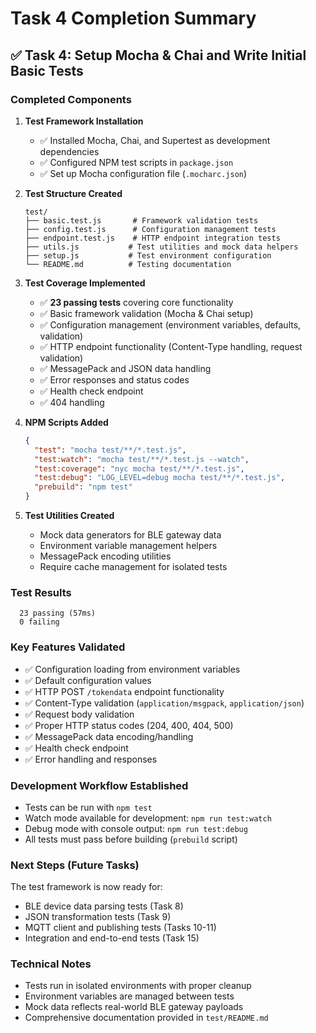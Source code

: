 # Task 4 Completion Summary

## ✅ Task 4: Setup Mocha & Chai and Write Initial Basic Tests

### Completed Components

1. **Test Framework Installation**
   - ✅ Installed Mocha, Chai, and Supertest as development dependencies
   - ✅ Configured NPM test scripts in `package.json`
   - ✅ Set up Mocha configuration file (`.mocharc.json`)

2. **Test Structure Created**
   ```
   test/
   ├── basic.test.js       # Framework validation tests
   ├── config.test.js      # Configuration management tests  
   ├── endpoint.test.js    # HTTP endpoint integration tests
   ├── utils.js           # Test utilities and mock data helpers
   ├── setup.js           # Test environment configuration
   └── README.md          # Testing documentation
   ```

3. **Test Coverage Implemented**
   - ✅ **23 passing tests** covering core functionality
   - ✅ Basic framework validation (Mocha & Chai setup)
   - ✅ Configuration management (environment variables, defaults, validation)
   - ✅ HTTP endpoint functionality (Content-Type handling, request validation)
   - ✅ MessagePack and JSON data handling
   - ✅ Error responses and status codes
   - ✅ Health check endpoint
   - ✅ 404 handling

4. **NPM Scripts Added**
   ```json
   {
     "test": "mocha test/**/*.test.js",
     "test:watch": "mocha test/**/*.test.js --watch",
     "test:coverage": "nyc mocha test/**/*.test.js",
     "test:debug": "LOG_LEVEL=debug mocha test/**/*.test.js",
     "prebuild": "npm test"
   }
   ```

5. **Test Utilities Created**
   - Mock data generators for BLE gateway data
   - Environment variable management helpers
   - MessagePack encoding utilities
   - Require cache management for isolated tests

### Test Results
```
  23 passing (57ms)
  0 failing
```

### Key Features Validated
- ✅ Configuration loading from environment variables
- ✅ Default configuration values
- ✅ HTTP POST `/tokendata` endpoint functionality
- ✅ Content-Type validation (`application/msgpack`, `application/json`)
- ✅ Request body validation
- ✅ Proper HTTP status codes (204, 400, 404, 500)
- ✅ MessagePack data encoding/handling
- ✅ Health check endpoint
- ✅ Error handling and responses

### Development Workflow Established
- Tests can be run with `npm test`
- Watch mode available for development: `npm run test:watch`
- Debug mode with console output: `npm run test:debug`
- All tests must pass before building (`prebuild` script)

### Next Steps (Future Tasks)
The test framework is now ready for:
- BLE device data parsing tests (Task 8)
- JSON transformation tests (Task 9)
- MQTT client and publishing tests (Tasks 10-11)
- Integration and end-to-end tests (Task 15)

### Technical Notes
- Tests run in isolated environments with proper cleanup
- Environment variables are managed between tests
- Mock data reflects real-world BLE gateway payloads
- Comprehensive documentation provided in `test/README.md`
